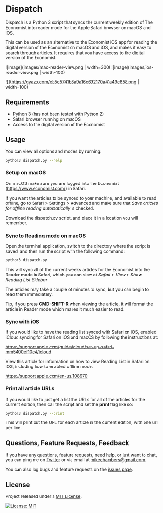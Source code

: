 # Dispatch

Dispatch is a Python 3 script that syncs the current weekly edition of The Economist into reader mode for the Apple Safari browser on macOS and iOS.

This can be used as an alternative to the Economist iOS app for reading the digital version of the Economist on macOS and iOS, and makes it easy to search through articles. It requires that you have access to the digital version of the Economist.

![image](images/mac-reader-view.png | width=300)
![image](images/ios-reader-view.png | width=100)

![](https://gyazo.com/eb5c5741b6a9a16c692170a41a49c858.png | width=100)

## Requirements

* Python 3 (has not been tested with Python 2)
* Safari browser running on macOS
* Access to the digital version of the Economist

## Usage

You can view all options and modes by running:

```bash
python3 dispatch.py --help
```

### Setup on macOS

On macOS make sure you are logged into the Economist (https://www.economist.com/) in Safari.

If you want the articles to be synced to your machine, and available to read offline, go to Safari > Settings > Advanced and make sure that *Save articles for offline reading automatically* is checked.

Download the dispatch.py script, and place it in a location you will remember.

### Sync to Reading mode on macOS

Open the terminal application, switch to the directory where the script is saved, and then run the script with the following command:

```bash
python3 dispatch.py
```

This will sync all of the current weeks articles for the Economist into the Reader mode in Safari, which you can view at *Safari > View > Show Reading List Sidebar*

The articles may take a couple of minutes to sync, but you can begin to read them immediately.

Tip, if you press **CMD-SHIFT-R** when viewing the article, it will format the article in Reader mode which makes it much easier to read.

### Sync with iOS

If you would like to have the reading list synced with Safari on iOS, enabled iCloud syncing for Safari on iOS and macOS by following the instructions at:

https://support.apple.com/guide/icloud/set-up-safari-mm5400ef10c4/icloud

View this article for information on how to view Reading List in Safari on iOS, including how to enabled offline mode:

https://support.apple.com/en-us/108970

### Print all article URLs

If you would like to just get a list the URLs for all of the articles for the current edition, then call the script and set the **print** flag like so:

```bash
python3 dispatch.py --print
```

This will print out the URL for each article in the current edition, with one url per line.

## Questions, Feature Requests, Feedback

If you have any questions, feature requests, need help, or just want to chat, you can ping me on [Twitter](https://twitter.com/mesh) or via email at [mikechambers@gmail.com](mailto:mikechambers@gmail.com).

You can also log bugs and feature requests on the [issues page](https://github.com/mikechambers/dispatch/issues).

## License

Project released under a [MIT License](LICENSE.md).

[![License: MIT](https://img.shields.io/badge/License-MIT-orange.svg)](LICENSE.md)

